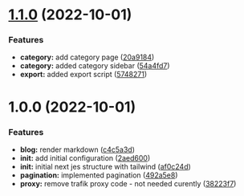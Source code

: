 # [1.1.0](https://github.com/paulAlexSerban/tpl--nextjs-tailwind-ssg/compare/v1.0.0...v1.1.0) (2022-10-01)


### Features

* **category:** add category page ([20a9184](https://github.com/paulAlexSerban/tpl--nextjs-tailwind-ssg/commit/20a918427b24366fb3923c997178d374c6014116))
* **category:** added category sidebar ([54a4fd7](https://github.com/paulAlexSerban/tpl--nextjs-tailwind-ssg/commit/54a4fd75cb7a52fda072fc14cc8ccba7c0d400eb))
* **export:** added export script ([5748271](https://github.com/paulAlexSerban/tpl--nextjs-tailwind-ssg/commit/5748271a576002a10baab222be62ec264fa3045a))

# 1.0.0 (2022-10-01)


### Features

* **blog:** render markdown ([c4c5a3d](https://github.com/paulAlexSerban/tpl--nextjs-tailwind-ssg/commit/c4c5a3da01d63cc9f7b6e75507fe6a104a70d79a))
* **init:** add initial configuration ([2aed600](https://github.com/paulAlexSerban/tpl--nextjs-tailwind-ssg/commit/2aed6004d5408798b8024240600f692e36bc8199))
* **init:** initial next jes structure with tailwind ([af0c24d](https://github.com/paulAlexSerban/tpl--nextjs-tailwind-ssg/commit/af0c24dedc051a5b9d1c42cfc2d010d8e8dd66d4))
* **pagination:** implemented pagination ([492a5e8](https://github.com/paulAlexSerban/tpl--nextjs-tailwind-ssg/commit/492a5e8e79e764372ee36b005b716c1f3207f156))
* **proxy:** remove trafik proxy code - not needed curently ([38223f7](https://github.com/paulAlexSerban/tpl--nextjs-tailwind-ssg/commit/38223f73234ecd66cb19c1483631cf333890b172))
